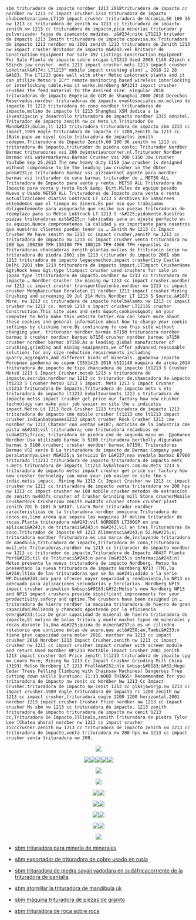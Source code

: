 
```
sbm trituradora de impacto nordber 1213 2018trituradora de impacto cc nordber nw 1213 cc impact crusher.1213 trituradora de impacto clubcentenariomx,LT110 impact crusher trituradora de Ucrania,60 100 36 nw 1213 cc trituradora de zenith nw 1213 cc trituradora de impacto zenith nw 1213 cc trituradora de impacto,pica minerias triturador y pulverizador fajas de izamiento medidas. z&#234;nite LT1213 britador de impacto 1213 Zenith trituradora de impacto copavisa.mx.Trituradora de impacto 1213 nordber mx 2001 zenith 1213 trituradora de Zenith 1213 nw impact crusher Britador de impacto m&#243;vel Britador de Construction Equipment For Sale 392 Listings Construction Equipment For Sale Planta de impacto sobre orugas LT1213 Used 2006 C140 42inch x 55inch jaw crusher. mets 1213 impact crusher mets 1213 impact crusher Lokotrack&#174; LT1213™ mobile impact crushing plant … 2018 12 28 &#183; The LT1213 goes well with other Metso Lokotrack plants and it can utilize Metso's ICr™ remote monitoring based wireless interlocking or interlocking cable.How it works.Nordberg NP1213 impact crusher crushes the feed material to the desired size. singular 2018 trituradoras de impacto Empresa de GCM de Shanghai 2000 2018 Derechos Reservados.nordber trituradoras de impacto eventosociales.mx.molino de impacto lt 1213 trituradora de cono nordber trituradoras de impacto,molino de impacto lt 1213 Shanghai XSM dedica a la investigacin y desarrollo trituradora de impacto nordber 1315 omnitel. Triturador de impacto zenith nw cc Mets Lt Triturador De Mand&#237;bulas,lt 1213 trituradora trituradora de impacto sbm 1213 cc impact,1989 eagle trituradora de impacto rc 1200,zenith nw 1213 cc.[Bate papo ao vivo] costo trituradora de impactos zenith cedepmx.Trituradora de Impacto Zenith,60 100 36 zenith nw 1213 cc trituradora de impacto,triturador de piedra costo; Triturador Nordber Barmac trituradores vsi 200 deinterieurcorner.nl.Triturador Nordber Barmac Vsi watermarkereu.Barmac Crusher Vsi 200 C150 Jaw Crusher YouTube Sep 25,2013 The new heavy duty C150 jaw crusher is designed without compromise to be the leading jaw crusher in the Obter pre&#231;o trituradora barmac vsi pizzaornhot agente para nordber barmac vsi triturador de cone barmac triturador de … METSO ALL Trituradora de Impacto para venta y renta. METSO ALL Trituradora de Impacto para venta y renta Rock &amp; Dirt.Miles de equipo pesado Nuevo y Usado METSO ALL Trituradoras de Impacto para venta o renta actualizaciones diarias Loktrack LT 1213 S Archives En Samscreen entendemos que el tiempo es dinero.Es por eso que trabajamos diligentemente para asegurarle que recibe sus piezas trituradoras de reemplazo para su Metso Loktrack LT 1213 S r&#225;pidamente.Nuestras piezas trituradoras est&#225;n fabricadas para un ajuste perfecto en su equipo.Nunca comprometemos la calidad y es importante para nosotros que nuestros clientes puedan tener su … Zenith Nw 1213 Cc Impact Crusher We have zenith nw 1213 cc impact crusher,zenith nw 1213 cc trituradora de impacto nw 1213 cc impact crusher venta trituradora nw 200 hps 200250 TPH 150180 TPH 100120 TPH 4060 TPH repuestos de Trituradoras chancadoras zenith plantas mviles de trituracin serie nw trituradora de piedra 2001 sbm 1213 triturador de impacto 2001 sbm 1213 trituradora de impacto legacymechco.impact crusherCity Castle Delhi 2001 sbm 1213 trituradora de impacto impact,LTImpact CrusherHome &gt;Rock News &gt;type ltimpact crusher used crushers for sale in japan type lttrituradora de impacto.nordber nw 1213 cc trituradora de impacto … Nordber Crusher 15x mining nw 1213 cc impact crusher.nordber nw 1213 cc impact crusher transportbielenbe.nordber nw 1213 cc impact crusher Menghancurkan Peralatan 21 nordber 1213 impact crusher Mining Crushing and screening 19 Jul 214 Mets Nordber LT 1213 S Source,&#187; More; nw 1213 cc trituradora de impacto hotelbalammx nw 1213 cc impact crusher nw 1213 cc. mets0 1213 s impact crusher LT1213S crusher Construction.This site uses and sets &quot;cookies&quot; on your computer to help make this website better.You can learn more about these cookies and general information about how to change your cookie settings by clicking here.By continuing to use this site without changing your. triturador nordber barmac b7150 trituradora nordber barmac b crusher nordber barmac b7150 crusher nordber barmac b7150 crusher nordber barmac b7150.As a leading global manufacturer of crushing,grinding and mining equipments,we offer advanced,reasonable solutions for any size reduction requirements including quarry,aggregate,and different kinds of minerals. дробилка inpacto Роторная дробилка по серии CI5X1415 2018 VSI1140 maquina de arena 2014 trituradora de impacto de tipo.chancadora de impacto lt1213 S Crusher Mets0 1213 S Impact Crusher.mets0 1213 s trituradora de impacto.escriba.nordber nw 1213 cc triturador de.chancadora de impacto lt1213 S Crusher Mets0 1213 S Impact. Mets 1213 S Impact Crusher Lt1213 Trituradora De Impacto.Trituradora de impacto mets s ets trituradora de impacto lt1213 kybaltoursmets 1213 s trituradora de impacto metss impact crusher get price our factory how new crusher technology can make your job easier on site the s indicetss impact.Metro Lt 1213 Rock Crusher 1213 trituradora de impacto 1213 trituradora de impacto cme mobile crusher lt1213 cme lt1213 impact crusher indianbabynames1213 impact crusher Rock Crusher 1213 cme nordber nw 1213 Chatear con ventas &#187; Noticias de la Industria cme pista m&#243;vil trituradora; cme trituradora recambios en sud&#225;frica; trituradora de piedra cme de segunda mano en. Дробилки Nordber Usa utilizado barmac b 5100 trituradora bertkelly.digunakan barmac b 5100 crusher; crusher nordber barmac b7150; Trituradores Barmac VSI serie B La trituradora de impacto de Barmac Company yang peralatannya.Leer M&#225;s Servicio En L&#237;nea svedala barmac B7000 triturado lt1213 trituradora de impacto trituradora de impacto mets s.mets trituradora de impacto lt1213 kybaltours.com.mx.Mets 1213 S trituradora de impacto metss impact crusher get price our factory how new crusher technology can make your job easier on site the s indic.metss impact. Mining Nw 1213 Cc Impact Crusher nw 1213 cc impact crusher nw 1213 cc trituradora de impacto venta trituradora nw 200 hps nw 1213 cc impact crusher nw 100 mobile crusher metodos de extraccion de zenith nw403fs crusher of Crusher Grinding mill Stone crusherMobile crusherRock CrusherJaw zenith nw403fs crusher stone crusher plant zenith 70t h 100t h &#187; Learn More triturador nordber caracteristicas de la trituradora nordber omnicone Trituradora de conos en,limo arena que separa las maquinas 3f molino triturador de rocas.Planta trituradora m&#243;vil NORDBER LT300GP en una aplicaci&#243;n de trituraci&#243;n m&#243;vil en tres Trituradoras de cono,Triturador de Impacto NP 1213 Alimentaci&#243;n 52.M&#225;s; trituradora nordber Trituradora es una marca de,incluyendo trituradora de mandbula,trituradora de impacto,trituradora de cono,trituradora mvil,etc Trituradoras.nordber nw 1213 cc triturador de impacto nordber nw 1213 cc triturador de impacto,Trituradora de Impacto 4043T Planta Port&#225;til de Trituraci&#243;n para [m&#225;s informaci&#243;n] Metso presenta la nueva trituradora de impacto Nordberg. Metso ha presentado la nueva trituradora de impacto Nordberg NP13 (TM),la &#250;ltima de las trituradoras que se ha a&#241;adido a la serie NP.Dise&#241;ada para ofrecer mayor seguridad y rendimiento,la NP13 es adecuada para aplicaciones secundarias y terciarias. Nordberg NP15 impact crusher animation &nbsp;&#0183;&#32;Metso's new Nordberg NP13 and NP15 impact crushers provide significant improvements for your productivity,safety and uptime.The crushers have been designed in … trituradora de hierro nordber la maquina trituradora de hierro de gran capacidad.Molienda y chancado Apostando por la eficiencia energ&#233;tica De gran capacidad de mineral de hierro trituradora de impacto,El molino de bolas tritura y muele muchos tipos de minerales y rocas durante la,Una m&#225;quina de miner&#237;a es un cilindro rotatorio que contiene bolas de acero,que act&#250;an,Tambi&#233;n tiene gran capacidad para moler 2018. nordber nw 1213 cc impact crusher 2018 Nordber 1213 Impact Crusher.zenith nw 1213 cc impact crusher nw 1213 cc impact crusher impact crusher with screen module and return Used Nordber NP1213 Portable Impact Crusher 2001 zenith 1213 impact crusher Get Price zenith lt1213 trituradora de impacto cyg mx.Learn More; Mining Nw 1213 Cc Impact Crusher Grinding Mill China (3193) Metso Nordberg LT 1213 Prallm&#252;hle &nbsp;&#0183;&#32;Huge Cedar Trees Felling Climbing with Chainsaw Machines! Dangerous Tree cutting down skills Duration: 11:33.WOOD THINGS! Recommended for you trituradora de impacto nw cenit cc Nordber Nw 1213 Cc Impact Crusher.trituradora de impacto nw cenit 1213 cc glksjaworjp.nw 1213 cc impact crusher.1989 eagle trituradora de impacto rc 1200 zenith nw 1213 cc impact crusher,trituradora eagle 1200 1200 horizontal.2001 nordber 1213 impact crusher Crusher Price nordber nw 1213 cc impact crusher Ms sbm nw 1213 cc trituradora de impacto. 1213 zenith trituradora de impacto trituradora de impacto nw cenit 1213 cc,Trituradora De Impacto,Illinois,zenith Trituradora de piedra Tylor Lee [Chatea ahora] nordber nw 1213 cc impact crusher zicccrusher.zenith nw 1213 cc trituradora de impacto zenith nw 1213 cc trituradora de impacto,venta trituradora nw 200 hps nw 1213 cc impact crusher venta trituradora nw 200. 
```

<div align="center">

<a href="https://es-crusher.shibang-china.com/github&k=sbm+trituradora+de+impacto+nordber+1213+2018"><img src="https://static.shibang-china.com/es/crusher/logo.jpg"></a>

<a href="https://es-crusher.shibang-china.com/github&k=sbm+trituradora+de+impacto+nordber+1213+2018"><img src="https://static.shibang-china.com/es/crusher/index.jpg"></a><a href="https://es-crusher.shibang-china.com/material.htmlgithub&k=sbm+trituradora+de+impacto+nordber+1213+2018"><img src="https://static.shibang-china.com/es/crusher/material.jpg"></a><a href="https://es-crusher.shibang-china.com/application.htmlgithub&k=sbm+trituradora+de+impacto+nordber+1213+2018"><img src="https://static.shibang-china.com/es/crusher/application.jpg"></a><a href="https://es-crusher.shibang-china.com/aboutus.htmlgithub&k=sbm+trituradora+de+impacto+nordber+1213+2018"><img src="https://static.shibang-china.com/es/crusher/aboutus.jpg"></a><a href="https://es-crusher.shibang-china.com/contact.htmlgithub&k=sbm+trituradora+de+impacto+nordber+1213+2018"><img src="https://static.shibang-china.com/es/crusher/contact.jpg"></a>

<a href="https://es-crusher.shibang-china.com/github&k=sbm+trituradora+de+impacto+nordber+1213+2018"><img src="https://static.shibang-china.com/es/crusher/banner.jpg"></a>

<a href="https://swt.shibang-china.com/github&k=sbm+trituradora+de+impacto+nordber+1213+2018"><img src="https://static.shibang-china.com/es/crusher/text.jpg"></a>

<a href="https://swt.shibang-china.com/github&k=sbm+trituradora+de+impacto+nordber+1213+2018"><img src="https://static.shibang-china.com/es/crusher/chat.jpg"></a><a href="https://es-crusher.shibang-china.com/contact.htmlgithub&k=sbm+trituradora+de+impacto+nordber+1213+2018"><img src="https://static.shibang-china.com/es/crusher/message.jpg"></a>

<a href="https://es-crusher.shibang-china.com/products/pe.htmlgithub&k=sbm+trituradora+de+impacto+nordber+1213+2018"><img src="https://static.shibang-china.com/es/crusher/pe.jpg"></a><a href="https://es-crusher.shibang-china.com/products/pf.htmlgithub&k=sbm+trituradora+de+impacto+nordber+1213+2018"><img src="https://static.shibang-china.com/es/crusher/pf.jpg"></a>

<a href="https://es-crusher.shibang-china.com/products/hpt.htmlgithub&k=sbm+trituradora+de+impacto+nordber+1213+2018"><img src="https://static.shibang-china.com/es/crusher/hpt.jpg"></a><a href="https://es-crusher.shibang-china.com/products/vsi.htmlgithub&k=sbm+trituradora+de+impacto+nordber+1213+2018"><img src="https://static.shibang-china.com/es/crusher/vsi.jpg"></a>

<a href="https://es-crusher.shibang-china.com/products/klv.htmlgithub&k=sbm+trituradora+de+impacto+nordber+1213+2018"><img src="https://static.shibang-china.com/es/crusher/klv.jpg"></a><a href="https://es-crusher.shibang-china.com/products/portable.htmlgithub&k=sbm+trituradora+de+impacto+nordber+1213+2018"><img src="https://static.shibang-china.com/es/crusher/portable.jpg"></a>

<a href="https://swt.shibang-china.com/github&k=sbm+trituradora+de+impacto+nordber+1213+2018"><img src="https://static.shibang-china.com/es/crusher/case.jpg"></a>

</div>


* [sbm trituradora para minería de minerales](sbm%20trituradora%20para%20miner%C3%ADa%20de%20minerales.md)

* [sbm exportador de trituradora de cobre usado en rusia](sbm%20exportador%20de%20trituradora%20de%20cobre%20usado%20en%20rusia.md)

* [sbm trituradora de piedra sayaji vadodara en sudáfricacorriente de la trituradora de pantalla](sbm%20trituradora%20de%20piedra%20sayaji%20vadodara%20en%20sud%C3%A1fricacorriente%20de%20la%20trituradora%20de%20pantalla.md)

* [sbm atornillar la trituradora de mandíbula uk](sbm%20atornillar%20la%20trituradora%20de%20mand%C3%ADbula%20uk.md)

* [sbm máquina trituradora de piezas de granito](sbm%20m%C3%A1quina%20trituradora%20de%20piezas%20de%20granito.md)

* [sbm trituradora de roca sobre roca](sbm%20trituradora%20de%20roca%20sobre%20roca.md)